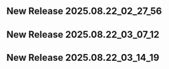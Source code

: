## New Release 2025.08.22_02_27_56
## New Release 2025.08.22_03_07_12
## New Release 2025.08.22_03_14_19

